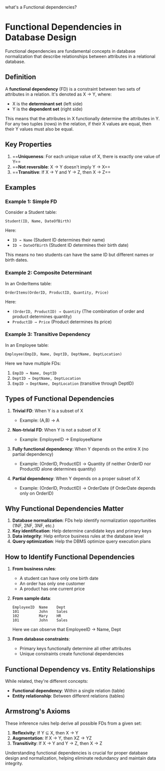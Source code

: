what's a 
Functional dependencies?
# Functional Dependencies in Database Design

Functional dependencies are fundamental concepts in database normalization that describe relationships between attributes in a relational database.

## Definition

A **functional dependency** (FD) is a constraint between two sets of attributes in a relation. It's denoted as X → Y, where:

- X is the **determinant set** (left side)
- Y is the **dependent set** (right side)

This means that the attributes in X functionally determine the attributes in Y. For any two tuples (rows) in the relation, if their X values are equal, then their Y values must also be equal.

## Key Properties

1. ==**Uniqueness**: For each unique value of X, there is exactly one value of Y==
2. ==**Not reversible**: X → Y doesn't imply Y → X==
3. ==**Transitive**: If X → Y and Y → Z, then X → Z==

## Examples

### Example 1: Simple FD

Consider a Student table:
```
Student(ID, Name, DateOfBirth)
```

Here:
- `ID → Name` (Student ID determines their name)
- `ID → DateOfBirth` (Student ID determines their birth date)

This means no two students can have the same ID but different names or birth dates.

### Example 2: Composite Determinant

In an OrderItems table:
```
OrderItems(OrderID, ProductID, Quantity, Price)
```

Here:
- `(OrderID, ProductID) → Quantity` (The combination of order and product determines quantity)
- `ProductID → Price` (Product determines its price)

### Example 3: Transitive Dependency

In an Employee table:
```
Employee(EmpID, Name, DeptID, DeptName, DeptLocation)
```

Here we have multiple FDs:
1. `EmpID → Name, DeptID`
2. `DeptID → DeptName, DeptLocation`
3. `EmpID → DeptName, DeptLocation` (transitive through DeptID)

## Types of Functional Dependencies

1. **Trivial FD**: When Y is a subset of X
   - Example: (A,B) → A

2. **Non-trivial FD**: When Y is not a subset of X
   - Example: EmployeeID → EmployeeName

3. **Fully functional dependency**: When Y depends on the entire X (no partial dependency)
   - Example: (OrderID, ProductID) → Quantity (if neither OrderID nor ProductID alone determines quantity)

4. **Partial dependency**: When Y depends on a proper subset of X
   - Example: (OrderID, ProductID) → OrderDate (if OrderDate depends only on OrderID)

## Why Functional Dependencies Matter

1. **Database normalization**: FDs help identify normalization opportunities (1NF, 2NF, 3NF, etc.)
2. **Key identification**: Help determine candidate keys and primary keys
3. **Data integrity**: Help enforce business rules at the database level
4. **Query optimization**: Help the DBMS optimize query execution plans

## How to Identify Functional Dependencies

1. **From business rules**:
   - A student can have only one birth date
   - An order has only one customer
   - A product has one current price

2. **From sample data**:
   ```
   EmployeeID  Name    Dept
   101         John    Sales
   102         Mary    HR
   101         John    Sales
   ```
   Here we can observe that EmployeeID → Name, Dept

3. **From database constraints**:
   - Primary keys functionally determine all other attributes
   - Unique constraints create functional dependencies

## Functional Dependency vs. Entity Relationships

While related, they're different concepts:
- **Functional dependency**: Within a single relation (table)
- **Entity relationship**: Between different relations (tables)

## Armstrong's Axioms

These inference rules help derive all possible FDs from a given set:

1. **Reflexivity**: If Y ⊆ X, then X → Y
2. **Augmentation**: If X → Y, then XZ → YZ
3. **Transitivity**: If X → Y and Y → Z, then X → Z

Understanding functional dependencies is crucial for proper database design and normalization, helping eliminate redundancy and maintain data integrity.